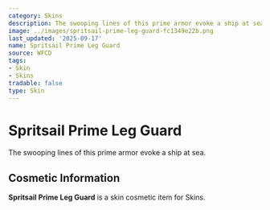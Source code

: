 ```yaml
---
category: Skins
description: The swooping lines of this prime armor evoke a ship at sea.
image: ../images/spritsail-prime-leg-guard-fc1349e22b.png
last_updated: '2025-09-17'
name: Spritsail Prime Leg Guard
source: WFCD
tags:
- Skin
- Skins
tradable: false
type: Skin
---
```


# Spritsail Prime Leg Guard

The swooping lines of this prime armor evoke a ship at sea.

## Cosmetic Information

**Spritsail Prime Leg Guard** is a skin cosmetic item for Skins.

